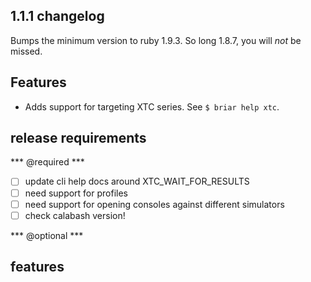 ## 1.1.1 changelog

Bumps the minimum version to ruby 1.9.3.  So long 1.8.7, you will _not_ be missed.

## Features

* Adds support for targeting XTC series. See `$ briar help xtc`.

## release requirements

*** @required ***

- [ ] update cli help docs around XTC_WAIT_FOR_RESULTS
- [ ] need support for profiles
- [ ] need support for opening consoles against different simulators
- [ ] check calabash version!

*** @optional ***

## features
